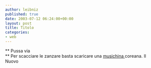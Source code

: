 ```yaml
---
author: leibniz
published: true
date: 2003-07-12 06:24:00+00:00
layout: post
title: Titolo
categories:
- web
---
```


 **   Pussa via   
**   Per scacciare le zanzare basta scaricare una  [ musichina ](http://www.ilnuovo.it/nuovo/foglia/0,1007,183880,00.html)coreana.
Il Nuovo
